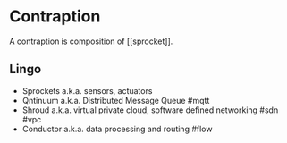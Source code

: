 # Contraption

A contraption is composition of [[sprocket]].

## Lingo
- Sprockets a.k.a. sensors, actuators
- Qntinuum a.k.a. Distributed Message Queue #mqtt
- Shroud a.k.a. virtual private cloud, software defined networking #sdn #vpc
- Conductor a.k.a. data processing and routing #flow 